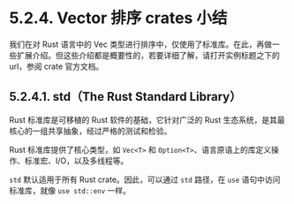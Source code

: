 # 5.2.4. Vector 排序 crates 小结

我们在对 Rust 语言中的 Vec<T> 类型进行排序中，仅使用了标准库。在此，再做一些扩展介绍。但这些介绍都是概要性的，若要详细了解，请打开实例标题之下的 url，参阅 crate 官方文档。

## 5.2.4.1. std（The Rust Standard Library）

Rust 标准库是可移植的 Rust 软件的基础，它针对广泛的 Rust 生态系统，是其最核心的一组共享抽象，经过严格的测试和检验。

Rust 标准库提供了核心类型，如 `Vec<T>` 和 `Option<T>`、语言原语上的库定义操作、标准宏、I/O，以及多线程等。

`std` 默认适用于所有 Rust crate。因此，可以通过 `std` 路径，在 `use` 语句中访问标准库，就像 `use std::env` 一样。

